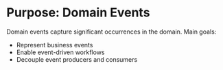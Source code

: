 # Purpose: Domain Events

Domain events capture significant occurrences in the domain. Main goals:
- Represent business events
- Enable event-driven workflows
- Decouple event producers and consumers
